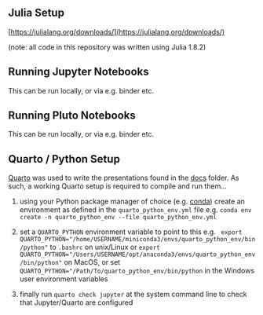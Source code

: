 ## Julia Setup
[https://julialang.org/downloads/](https://julialang.org/downloads/)

(note: all code in this repository was written using Julia 1.8.2)

## Running Jupyter Notebooks

This can be run locally, or via e.g. binder etc.


## Running Pluto Notebooks

This can be run locally, or via e.g. binder etc.


## Quarto / Python Setup

[Quarto](https://quarto.org) was used to write the presentations found in the [docs](docs) folder. As such, a working Quarto setup is required to compile and run them...

1. using your Python package manager of choice (e.g. [conda](https://docs.conda.io/en/latest/)) create an environment as defined in the `quarto_python_env.yml` file e.g. 
`conda env create -n quarto_python_env --file quarto_python_env.yml`

2. set a `QUARTO_PYTHON` environment variable to point to this e.g. 
` export QUARTO_PYTHON="/home/USERNAME/miniconda3/envs/quarto_python_env/bin/python"` to `.bashrc` on unix/Linux or
`export QUARTO_PYTHON="/Users/USERNAME/opt/anaconda3/envs/quarto_python_env/bin/python"` on MacOS, 
or set `QUARTO_PYTHON="/Path/To/quarto_python_env/bin/python` in the Windows user environment variables

3. finally run `quarto check jupyter` at the system command line to check that Jupyter/Quarto are configured 

